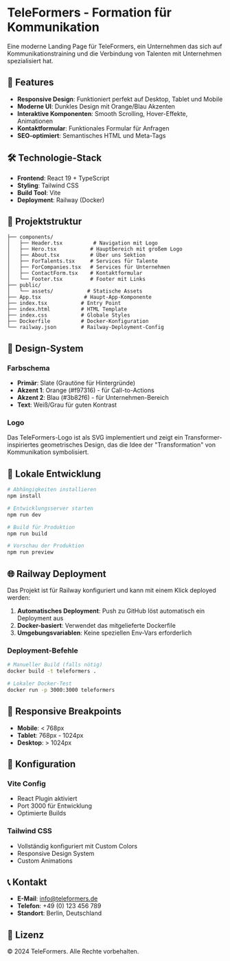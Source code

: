 # TeleFormers - Formation für Kommunikation

Eine moderne Landing Page für TeleFormers, ein Unternehmen das sich auf Kommunikationstraining und die Verbindung von Talenten mit Unternehmen spezialisiert hat.

## 🚀 Features

- **Responsive Design**: Funktioniert perfekt auf Desktop, Tablet und Mobile
- **Moderne UI**: Dunkles Design mit Orange/Blau Akzenten
- **Interaktive Komponenten**: Smooth Scrolling, Hover-Effekte, Animationen
- **Kontaktformular**: Funktionales Formular für Anfragen
- **SEO-optimiert**: Semantisches HTML und Meta-Tags

## 🛠 Technologie-Stack

- **Frontend**: React 19 + TypeScript
- **Styling**: Tailwind CSS
- **Build Tool**: Vite
- **Deployment**: Railway (Docker)

## 📁 Projektstruktur

```
├── components/
│   ├── Header.tsx          # Navigation mit Logo
│   ├── Hero.tsx           # Hauptbereich mit großem Logo
│   ├── About.tsx          # Über uns Sektion
│   ├── ForTalents.tsx     # Services für Talente
│   ├── ForCompanies.tsx   # Services für Unternehmen
│   ├── ContactForm.tsx    # Kontaktformular
│   └── Footer.tsx         # Footer mit Links
├── public/
│   └── assets/           # Statische Assets
├── App.tsx              # Haupt-App-Komponente
├── index.tsx           # Entry Point
├── index.html          # HTML Template
├── index.css           # Globale Styles
├── Dockerfile          # Docker-Konfiguration
└── railway.json        # Railway-Deployment-Config
```

## 🎨 Design-System

### Farbschema
- **Primär**: Slate (Grautöne für Hintergründe)
- **Akzent 1**: Orange (#f97316) - für Call-to-Actions
- **Akzent 2**: Blau (#3b82f6) - für Unternehmen-Bereich
- **Text**: Weiß/Grau für guten Kontrast

### Logo
Das TeleFormers-Logo ist als SVG implementiert und zeigt ein Transformer-inspiriertes geometrisches Design, das die Idee der "Transformation" von Kommunikation symbolisiert.

## 🚀 Lokale Entwicklung

```bash
# Abhängigkeiten installieren
npm install

# Entwicklungsserver starten
npm run dev

# Build für Produktion
npm run build

# Vorschau der Produktion
npm run preview
```

## 🌐 Railway Deployment

Das Projekt ist für Railway konfiguriert und kann mit einem Klick deployed werden:

1. **Automatisches Deployment**: Push zu GitHub löst automatisch ein Deployment aus
2. **Docker-basiert**: Verwendet das mitgelieferte Dockerfile
3. **Umgebungsvariablen**: Keine speziellen Env-Vars erforderlich

### Deployment-Befehle

```bash
# Manueller Build (falls nötig)
docker build -t teleformers .

# Lokaler Docker-Test
docker run -p 3000:3000 teleformers
```

## 📱 Responsive Breakpoints

- **Mobile**: < 768px
- **Tablet**: 768px - 1024px  
- **Desktop**: > 1024px

## 🔧 Konfiguration

### Vite Config
- React Plugin aktiviert
- Port 3000 für Entwicklung
- Optimierte Builds

### Tailwind CSS
- Vollständig konfiguriert mit Custom Colors
- Responsive Design System
- Custom Animations

## 📞 Kontakt

- **E-Mail**: info@teleformers.de
- **Telefon**: +49 (0) 123 456 789
- **Standort**: Berlin, Deutschland

## 📄 Lizenz

© 2024 TeleFormers. Alle Rechte vorbehalten.
